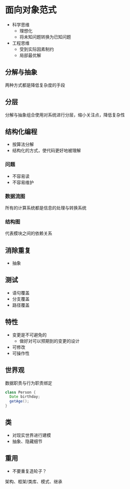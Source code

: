 # 面向对象范式

- 科学思维
  - 理想化
  - 将未知问题转换为已知问题
- 工程思维
  - 受到实际因素制约
  - 局部最优解

## 分解与抽象

两种方式都是降低复杂度的手段

## 分层

分解与抽象组合使用对系统进行分层，缩小关注点，降低复杂性

## 结构化编程

- 按算法分解
- 结构化的方式，使代码更好地被理解

### 问题

- 不容易读
- 不容易维护

### 数据流图

所有的计算系统都是信息的处理与转换系统

### 结构图

代表模块之间的依赖关系

## 消除重复

- 抽象

## 测试

- 语句覆盖
- 分支覆盖
- 路径覆盖

## 特性

- 变更是不可避免的
  - 做好对可以预期到的变更的设计
- 可修改
- 可操作性

## 世界观

数据职责与行为职责绑定

```java
class Person {
  Date birthday;
  getAge();
}
```

## 类

- 对现实世界进行建模
- 抽象、隐藏细节

## 重用

- 不要重复造轮子？

架构、框架/类库、模式、继承